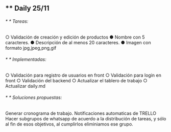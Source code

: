 ## ** Daily 25/11

###### * * Tareas: 

○ Validación de creación y edición de productos
    ● Nombre con 5 caracteres.
    ● Descripción de al menos 20 caracteres.
    ● Imagen con formato jpg,jpeg,png,gif

###### * * Implementadas: 
○ Validación para registro de usuarios en front
○ Validación para login en front
○ Validación del backend
○ Actualizar el tablero de trabajo
○ Actualizar daily.md


###### * * Soluciones propuestas:
Generar cronograma de trabajo.
Notificaciones automaticas de TRELLO
Hacer subgrupos de whatsapp de acuerdo a la distribución de tareas, y sólo al fin de esos objetivos, al cumplirlos eliminiamos ese grupo.
